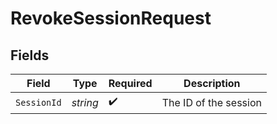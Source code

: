 # RevokeSessionRequest


## Fields

| Field                 | Type                  | Required              | Description           |
| --------------------- | --------------------- | --------------------- | --------------------- |
| `SessionId`           | *string*              | :heavy_check_mark:    | The ID of the session |